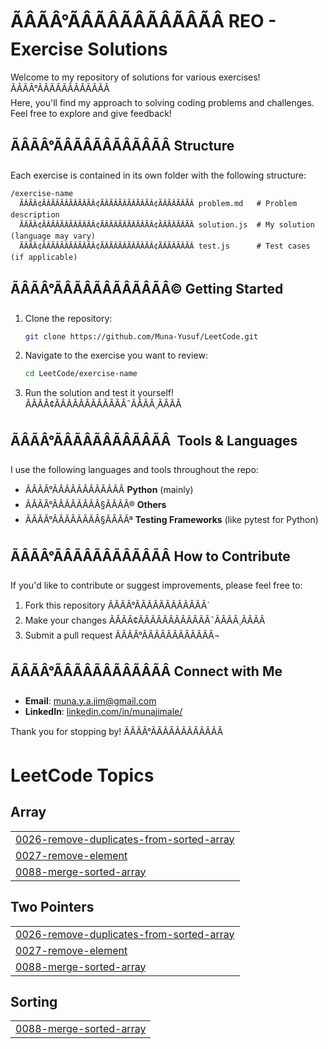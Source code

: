 # ÃÂÃÂ°ÃÂÃÂÃÂÃÂÃÂÃÂ REO - Exercise Solutions

Welcome to my repository of solutions for various exercises! ÃÂÃÂ°ÃÂÃÂÃÂÃÂÃÂÃÂ  
Here, you'll find my approach to solving coding problems and challenges. Feel free to explore and give feedback!

## ÃÂÃÂ°ÃÂÃÂÃÂÃÂÃÂÃÂ Structure

Each exercise is contained in its own folder with the following structure:

```
/exercise-name
  ÃÂÃÂ¢ÃÂÃÂÃÂÃÂÃÂÃÂ¢ÃÂÃÂÃÂÃÂÃÂÃÂ¢ÃÂÃÂÃÂÃÂ problem.md   # Problem description
  ÃÂÃÂ¢ÃÂÃÂÃÂÃÂÃÂÃÂ¢ÃÂÃÂÃÂÃÂÃÂÃÂ¢ÃÂÃÂÃÂÃÂ solution.js  # My solution (language may vary)
  ÃÂÃÂ¢ÃÂÃÂÃÂÃÂÃÂÃÂ¢ÃÂÃÂÃÂÃÂÃÂÃÂ¢ÃÂÃÂÃÂÃÂ test.js      # Test cases (if applicable)
```

## ÃÂÃÂ°ÃÂÃÂÃÂÃÂÃÂÃÂ© Getting Started

1. Clone the repository:
   ```bash
   git clone https://github.com/Muna-Yusuf/LeetCode.git
   ```
   
2. Navigate to the exercise you want to review:
   ```bash
   cd LeetCode/exercise-name
   ```

3. Run the solution and test it yourself! ÃÂÃÂ¢ÃÂÃÂÃÂÃÂÃÂÃÂ¯ÃÂÃÂ¸ÃÂÃÂ

## ÃÂÃÂ°ÃÂÃÂÃÂÃÂÃÂÃÂ  Tools & Languages

I use the following languages and tools throughout the repo:

- ÃÂÃÂ°ÃÂÃÂÃÂÃÂÃÂÃÂ **Python** (mainly)
- ÃÂÃÂ°ÃÂÃÂÃÂÃÂ§ÃÂÃÂ® **Others**
- ÃÂÃÂ°ÃÂÃÂÃÂÃÂ§ÃÂÃÂª **Testing Frameworks** (like pytest for Python)

## ÃÂÃÂ°ÃÂÃÂÃÂÃÂÃÂÃÂ How to Contribute

If you'd like to contribute or suggest improvements, please feel free to:

1. Fork this repository ÃÂÃÂ°ÃÂÃÂÃÂÃÂÃÂÃÂ´
2. Make your changes ÃÂÃÂ¢ÃÂÃÂÃÂÃÂÃÂÃÂ¯ÃÂÃÂ¸ÃÂÃÂ
3. Submit a pull request ÃÂÃÂ°ÃÂÃÂÃÂÃÂÃÂÃÂ¬

## ÃÂÃÂ°ÃÂÃÂÃÂÃÂÃÂÃÂ Connect with Me

- **Email**: [muna.y.a.jim@gmail.com](mailto:muna.y.a.jim@gmail.com)  
- **LinkedIn**: [linkedin.com/in/munajimale/](https://www.linkedin.com/in/munajimale/)

Thank you for stopping by! ÃÂÃÂ°ÃÂÃÂÃÂÃÂÃÂÃÂ

<!---LeetCode Topics Start-->
# LeetCode Topics
## Array
|  |
| ------- |
| [0026-remove-duplicates-from-sorted-array](https://github.com/Muna-Yusuf/LeetCode/tree/master/0026-remove-duplicates-from-sorted-array) |
| [0027-remove-element](https://github.com/Muna-Yusuf/LeetCode/tree/master/0027-remove-element) |
| [0088-merge-sorted-array](https://github.com/Muna-Yusuf/LeetCode/tree/master/0088-merge-sorted-array) |
## Two Pointers
|  |
| ------- |
| [0026-remove-duplicates-from-sorted-array](https://github.com/Muna-Yusuf/LeetCode/tree/master/0026-remove-duplicates-from-sorted-array) |
| [0027-remove-element](https://github.com/Muna-Yusuf/LeetCode/tree/master/0027-remove-element) |
| [0088-merge-sorted-array](https://github.com/Muna-Yusuf/LeetCode/tree/master/0088-merge-sorted-array) |
## Sorting
|  |
| ------- |
| [0088-merge-sorted-array](https://github.com/Muna-Yusuf/LeetCode/tree/master/0088-merge-sorted-array) |
<!---LeetCode Topics End-->